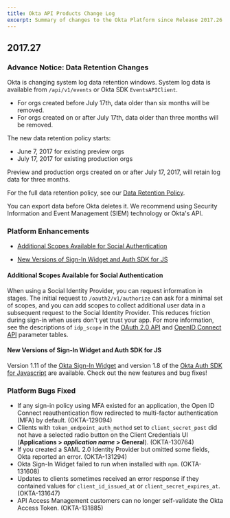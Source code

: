 ```yaml
---
title: Okta API Products Change Log
excerpt: Summary of changes to the Okta Platform since Release 2017.26
---
```


## 2017.27

### Advance Notice: Data Retention Changes

Okta is changing system log data retention windows. System log data is available from `/api/v1/events` or
Okta SDK `EventsAPIClient`.

* For orgs created before July 17th, data older than six months will be removed.
* For orgs created on or after July 17th, data older than three months will be removed.

The new data retention policy starts:

* June 7, 2017 for existing preview orgs
* July 17, 2017 for existing production orgs

Preview and production orgs created on or after July 17, 2017, will retain log data for three months.

For the full data retention policy, see our [Data Retention Policy](https://support.okta.com/help/Documentation/Knowledge_Article/Okta-Data-Retention-Policy).

You can export data before Okta deletes it. We recommend using Security Information and Event Management (SIEM) technology or Okta's API. <!-- OKTA-125424 -->

### Platform Enhancements

* [Additional Scopes Available for Social Authentication](#additional-scopes-available-for-social-authentication)

* [New Versions of Sign-In Widget and Auth SDK for JS](#new-versions-of-sign-in-widget-and-auth-sdk-for-js)

#### Additional Scopes Available for Social Authentication

When using a Social Identity Provider, you can request information in stages. The initial request to `/oauth2/v1/authorize` can ask for a minimal set of scopes, and you can add scopes to collect additional user data in a subsequent request to the Social Identity Provider. This reduces friction during sign-in when users don't yet trust your app. For more information, see the descriptions of `idp_scope` in the [OAuth 2.0 API](https://developer.okta.com/docs/api/resources/oidc/#request-parameters-1 ) and [OpenID Connect API](https://developer.okta.com/docs/api/resources/oidc/#request-parameters-3) parameter tables.<!-- (OKTA-117521) -->

#### New Versions of Sign-In Widget and Auth SDK for JS

Version 1.11 of the [Okta Sign-In Widget](https://github.com/okta/okta-signin-widget/releases/tag/okta-signin-widget-1.11.0) and version 1.8 of the [Okta Auth SDK for Javascript](https://github.com/okta/okta-auth-js) are available. Check out the new features and bug fixes!<!-- (OKTA-131642) -->

### Platform Bugs Fixed

* If any sign-in policy using MFA existed for an application, the Open ID Connect reauthentication flow redirected to multi-factor authentication (MFA) by default.  (OKTA-129094)
* Clients with `token_endpoint_auth_method` set to `client_secret_post` did not have a selected radio button on the Client Credentials UI (**Applications > _application name_ > General**).  (OKTA-130764)
* If you created a SAML 2.0 Identity Provider but omitted some fields, Okta reported an error.  (OKTA-131294)
* Okta Sign-In Widget failed to run when installed with `npm`.  (OKTA-131608)
* Updates to clients sometimes received an error response if they contained values for `client_id_issued_at` or `client_secret_expires_at`.  (OKTA-131647)
* API Access Management customers can no longer self-validate the Okta Access Token.  (OKTA-131885)
